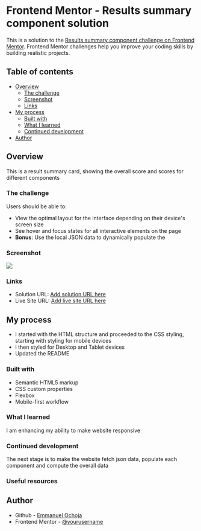 # Frontend Mentor - Results summary component solution

This is a solution to the [Results summary component challenge on Frontend Mentor](https://www.frontendmentor.io/challenges/results-summary-component-CE_K6s0maV). Frontend Mentor challenges help you improve your coding skills by building realistic projects. 

## Table of contents

- [Overview](#overview)
  - [The challenge](#the-challenge)
  - [Screenshot](#screenshot)
  - [Links](#links)
- [My process](#my-process)
  - [Built with](#built-with)
  - [What I learned](#what-i-learned)
  - [Continued development](#continued-development)
- [Author](#author)


## Overview
This is a result summary card, showing the overall score and scores for different components

### The challenge

Users should be able to:

- View the optimal layout for the interface depending on their device's screen size
- See hover and focus states for all interactive elements on the page
- **Bonus**: Use the local JSON data to dynamically populate the 

### Screenshot

![](./screenshot.jpg)

### Links

- Solution URL: [Add solution URL here](https://your-solution-url.com)
- Live Site URL: [Add live site URL here](https://your-live-site-url.com)

## My process
- I started with the HTML structure and proceeded to the CSS styling, starting with styling for mobile devices 
- I then styled for Desktop and Tablet devices
- Updated the README


### Built with

- Semantic HTML5 markup
- CSS custom properties
- Flexbox
- Mobile-first workflow

### What I learned
I am enhancing my ability to make website responsive

### Continued development
The next stage is to make the website fetch json data, populate each component and compute the overall data

### Useful resources

## Author

- Github - [Emmanuel Ochoja](https://www.github.com/Airme1)
- Frontend Mentor - [@yourusername](https://www.frontendmentor.io/profile/Airme1)

